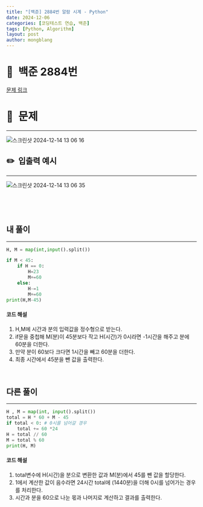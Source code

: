 ```yaml
---
title: "[백준] 2884번 알람 시계 - Python"
date: 2024-12-06  
categories: [코딩테스트 연습, 백준]
tags: [Python, Algorithm]
layout: post
author: mongblang
---
```


# 📌&nbsp; **백준 2884번**
[문제 링크](https://www.acmicpc.net/problem/2884)  

# 📝&nbsp; **문제**
---
![스크린샷 2024-12-14 13 06 16](https://github.com/user-attachments/assets/78efcc62-1cec-4bb5-b56b-f8b6114386c8)



## ✏️&nbsp; **입출력 예시**
---
![스크린샷 2024-12-14 13 06 35](https://github.com/user-attachments/assets/7d5e9e80-e945-4a58-ac91-c211070e7bc5)



&nbsp;  

&nbsp;   
   


## **내 풀이**  
---  

```python
H, M = map(int,input().split())

if M < 45:
    if H == 0:
        H=23
        M+=60
    else:
        H-=1
        M+=60
print(H,M-45)
```

#### **코드 해설**
1. H,M에 시간과 분의 입력값을 정수형으로 받는다. 
2. if문을 중첩해 M(분)이 45분보다 작고 H(시간)가 0시라면 -1시간을 해주고 분에 60분을 더한다.  
3. 만약 분이 60보다 크다면 1시간을 빼고 60분을 더한다.
3. 최종 시간에서 45분을 뺀 값을 출력한다. 


&nbsp;   
## **다른 풀이**   
---

```python
H , M = map(int, input().split())
total = H * 60 + M - 45
if total < 0: # 0시를 넘어갈 경우 
    total += 60 *24
H = total // 60
M = total % 60
print(H, M)
```
#### **코드 해설**
1. total변수에 H(시간)을 분으로 변환한 값과 M(분)에서 45를 뺀 값을 할당한다. 
2. 1에서 계산한 값이 음수라면 24시간 total에 (1440분)을 더해 0시를 넘어가는 경우를 처리한다. 
3. 시간과 분을 60으로 나눈 몫과 나머지로 계산하고 결과를 출력한다. 


&nbsp;   